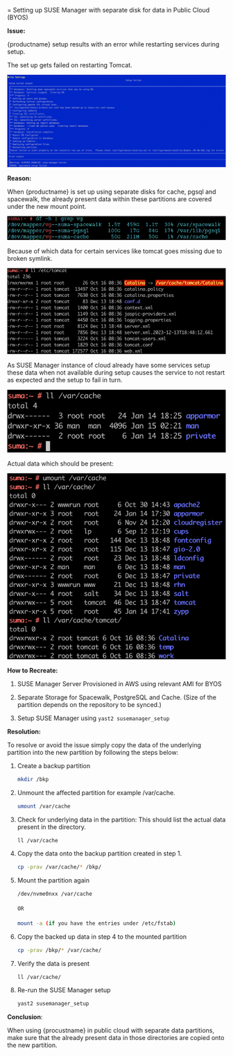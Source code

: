 = Setting up SUSE Manager with separate disk for data in Public Cloud (BYOS)


**Issue:** 

{productname} setup results with an error while restarting services during setup. 


The set up gets failed on restarting Tomcat.

<img src="../../assets/images/error-1.png">



**Reason:**

When {productname} is set up using separate disks for cache, pgsql and spacewalk, the already present data within these partitions are covered under the new mount point.


 <img src="../../assets/images/partitions.png">

Because of which data for certain services like tomcat goes missing due to broken symlink.

<img src="../../assets/images/broken-symlink.png"> 

As SUSE Manager instance of cloud already have some services setup these data when not available during setup causes the service to not restart as expected and the setup to fail in turn.

 <img src="../../assets/images/incomplete-files.png"> 

Actual data which should be present:


 <img src="../../assets/images/actual-files.png"> 



**How to Recreate:**

1. SUSE Manager Server Provisioned in AWS using relevant AMI for BYOS

2. Separate Storage for Spacewalk, PostgreSQL and Cache. (Size of the partition depends on the repository to be synced.)

3. Setup SUSE Manager using `yast2 susemanager_setup`

   

**Resolution:**

To resolve or avoid the issue simply copy the data of the underlying partition into the new partition by following the steps below:

1. Create a backup partition

   ```bash
   mkdir /bkp
   ```

2. Unmount the affected partition for example /var/cache. 

   ```bash
   umount /var/cache
   ```

3. Check for underlying data in the partition: This should list the actual data present in the directory.

   ```bash
   ll /var/cache
   ```

4. Copy the data onto the backup partition created in step 1.

   ```bash
   cp -prav /var/cache/* /bkp/
   ```

5. Mount the partition again

   ```bash
   /dev/nvme0nxx /var/cache
   
   OR
   
   mount -a (if you have the entries under /etc/fstab)
   ```

6. Copy the backed up data in step 4 to the mounted partition

   ```bash
   cp -prav /bkp/* /var/cache/
   ```

7. Verify the data is present

   ```bash
   ll /var/cache/
   ```

8. Re-run the SUSE Manager setup

   ```bash
   yast2 susemanager_setup
   ```

   

**Conclusion**:

When using {procustname} in public cloud with separate data partitions, make sure that the already present data in those directories are copied onto the new partition.

